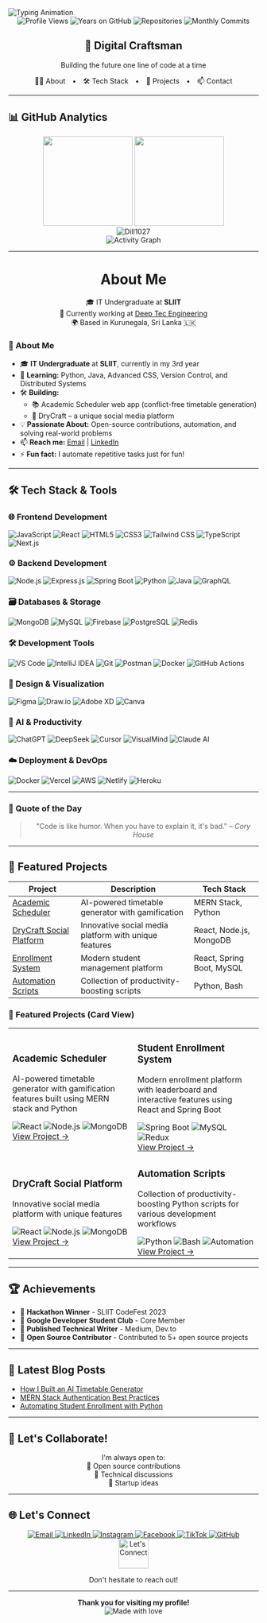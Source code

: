   <div>
    <img src="https://readme-typing-svg.demolab.com?font=Fira+Code&weight=600&size=28&duration=3000&pause=1000&color=FF7F11&center=true&vCenter=true&width=600&height=80&lines=Hi+%F0%9F%91%8B%2C+I'm+Prabhath+Dilshan;Full-Stack+Developer;Open-Source+Enthusiast;Tech+Innovator" alt="Typing Animation" />
  </div>
</div>

<!-- Profile Views Counter -->
<div align="center">
  <img src="https://komarev.com/ghpvc/?username=Dill1027&label=Profile+Views&color=0e75b6&style=flat" alt="Profile Views" /> 
  <img src="https://badges.pufler.dev/years/Dill1027" alt="Years on GitHub" />
  <img src="https://badges.pufler.dev/repos/Dill1027" alt="Repositories" />
  <img src="https://badges.pufler.dev/commits/monthly/Dill1027" alt="Monthly Commits" />
</div>

<!-- 3D Profile Section - Using GitHub compatible styling -->
<div align="center">
  <div>
    <h2>🚀 Digital Craftsman</h2>
    <p>Building the future one line of code at a time</p>
  </div>
</div>

<!-- Navigation -->
<div align="center">
  <a href="#about" style="margin: 0 10px; text-decoration: none;">🧑‍💻 About</a> •
  <a href="#tech-stack" style="margin: 0 10px; text-decoration: none;">🛠️ Tech Stack</a> •
  <a href="#projects" style="margin: 0 10px; text-decoration: none;">🚀 Projects</a> •
  <a href="#contact" style="margin: 0 10px; text-decoration: none;">📫 Contact</a>
</div>

---

## 📊 GitHub Analytics

<div align="center">
  <img height="180em" src="https://github-readme-stats.vercel.app/api?username=Dill1027&show_icons=true&theme=radical&include_all_commits=true&count_private=true&hide_border=true"/>
  <img height="180em" src="https://github-readme-stats.vercel.app/api/top-langs/?username=Dill1027&layout=compact&langs_count=8&theme=radical&hide_border=true"/>
</div>

<div align="center">
  <img src="https://github-readme-streak-stats.herokuapp.com/?user=Dill1027&theme=radical&hide_border=true&background=transparent" alt="Dill1027"/>
</div>

<div align="center">
  <img src="https://github-readme-activity-graph.vercel.app/graph?username=Dill1027&theme=redical&hide_border=true&area=true&bg_color=0D1117&color=F85D7F&line=F92672&point=FFFFFF" alt="Activity Graph"/>
</div>

---

<h1 align="center" id="about">About Me</h1>

<p align="center">
  🎓 IT Undergraduate at <strong>SLIIT</strong> <br/>
  💼 Currently working at <a href="https://www.facebook.com/deepteceng" target="_blank">Deep Tec Engineering</a> <br/>
  🌍 Based in Kurunegala, Sri Lanka 🇱🇰
</p>

### 🚀 About Me

- 🎓 **IT Undergraduate** at **SLIIT**, currently in my 3rd year  
- 🌱 **Learning:** Python, Java, Advanced CSS, Version Control, and Distributed Systems  
- 🛠️ **Building:**  
  - 📚 Academic Scheduler web app (conflict-free timetable generation)  
  - 🔧 DryCraft – a unique social media platform  
- 💡 **Passionate About:** Open-source contributions, automation, and solving real-world problems  
- 📫 **Reach me:** [Email](mailto:prabhathdilshan2001@gmail.com) | [LinkedIn](https://linkedin.com/in/prabhath-dilshan-abeysinghe)  
- ⚡ **Fun fact:** I automate repetitive tasks just for fun!  

---

## 🛠️ Tech Stack & Tools <span id="tech-stack"></span>

### 🌐 Frontend Development
![JavaScript](https://img.shields.io/badge/JavaScript-F7DF1E?style=for-the-badge&logo=javascript&logoColor=black)
![React](https://img.shields.io/badge/React-20232A?style=for-the-badge&logo=react&logoColor=61DAFB)
![HTML5](https://img.shields.io/badge/HTML5-E34F26?style=for-the-badge&logo=html5&logoColor=white)
![CSS3](https://img.shields.io/badge/CSS3-1572B6?style=for-the-badge&logo=css3&logoColor=white)
![Tailwind CSS](https://img.shields.io/badge/Tailwind_CSS-38B2AC?style=for-the-badge&logo=tailwind-css&logoColor=white)
![TypeScript](https://img.shields.io/badge/TypeScript-3178C6?style=for-the-badge&logo=typescript&logoColor=white)
![Next.js](https://img.shields.io/badge/Next.js-000000?style=for-the-badge&logo=nextdotjs&logoColor=white)

### ⚙️ Backend Development
![Node.js](https://img.shields.io/badge/Node.js-339933?style=for-the-badge&logo=nodedotjs&logoColor=white)
![Express.js](https://img.shields.io/badge/Express.js-000000?style=for-the-badge&logo=express&logoColor=white)
![Spring Boot](https://img.shields.io/badge/Spring_Boot-6DB33F?style=for-the-badge&logo=spring&logoColor=white)
![Python](https://img.shields.io/badge/Python-3776AB?style=for-the-badge&logo=python&logoColor=white)
![Java](https://img.shields.io/badge/Java-007396?style=for-the-badge&logo=java&logoColor=white)
![GraphQL](https://img.shields.io/badge/GraphQL-E10098?style=for-the-badge&logo=graphql&logoColor=white)

### 🗃️ Databases & Storage
![MongoDB](https://img.shields.io/badge/MongoDB-47A248?style=for-the-badge&logo=mongodb&logoColor=white)
![MySQL](https://img.shields.io/badge/MySQL-4479A1?style=for-the-badge&logo=mysql&logoColor=white)
![Firebase](https://img.shields.io/badge/Firebase-FFCA28?style=for-the-badge&logo=firebase&logoColor=black)
![PostgreSQL](https://img.shields.io/badge/PostgreSQL-336791?style=for-the-badge&logo=postgresql&logoColor=white)
![Redis](https://img.shields.io/badge/Redis-DC382D?style=for-the-badge&logo=redis&logoColor=white)

### 🛠️ Development Tools
![VS Code](https://img.shields.io/badge/VS_Code-007ACC?style=for-the-badge&logo=visual-studio-code&logoColor=white)
![IntelliJ IDEA](https://img.shields.io/badge/IntelliJ_IDEA-000000?style=for-the-badge&logo=intellij-idea&logoColor=white)
![Git](https://img.shields.io/badge/Git-F05032?style=for-the-badge&logo=git&logoColor=white)
![Postman](https://img.shields.io/badge/Postman-FF6C37?style=for-the-badge&logo=postman&logoColor=white)
![Docker](https://img.shields.io/badge/Docker-2496ED?style=for-the-badge&logo=docker&logoColor=white)
![GitHub Actions](https://img.shields.io/badge/GitHub_Actions-2088FF?style=for-the-badge&logo=github-actions&logoColor=white)

### 🎨 Design & Visualization
![Figma](https://img.shields.io/badge/Figma-F24E1E?style=for-the-badge&logo=figma&logoColor=white)
![Draw.io](https://img.shields.io/badge/Draw.io-FF5722?style=for-the-badge&logo=diagramsdotnet&logoColor=white)
![Adobe XD](https://img.shields.io/badge/Adobe_XD-470137?style=for-the-badge&logo=adobe-xd&logoColor=white)
![Canva](https://img.shields.io/badge/Canva-00C4CC?style=for-the-badge&logo=canva&logoColor=white)

### 🤖 AI & Productivity
![ChatGPT](https://img.shields.io/badge/ChatGPT-74AA9C?style=for-the-badge&logo=openai&logoColor=white)
![DeepSeek](https://img.shields.io/badge/DeepSeek-0F6FFF?style=for-the-badge&logo=ai&logoColor=white)
![Cursor](https://img.shields.io/badge/Cursor-4D4D4D?style=for-the-badge&logo=cursor&logoColor=white)
![VisualMind](https://img.shields.io/badge/VisualMind-6E41E2?style=for-the-badge&logo=diagramsdotnet&logoColor=white)
![Claude AI](https://img.shields.io/badge/Claude_AI-FFA500?style=for-the-badge&logo=ai&logoColor=black)

### ☁️ Deployment & DevOps
![Docker](https://img.shields.io/badge/Docker-2496ED?style=for-the-badge&logo=docker&logoColor=white)
![Vercel](https://img.shields.io/badge/Vercel-000000?style=for-the-badge&logo=vercel&logoColor=white)
![AWS](https://img.shields.io/badge/AWS-232F3E?style=for-the-badge&logo=amazon-aws&logoColor=white)
![Netlify](https://img.shields.io/badge/Netlify-00C7B7?style=for-the-badge&logo=netlify&logoColor=white)
![Heroku](https://img.shields.io/badge/Heroku-430098?style=for-the-badge&logo=heroku&logoColor=white)

---

### 📣 Quote of the Day

<div align="center">

> "Code is like humor. When you have to explain it, it's bad." – *Cory House*

</div>

---

## 🌟 Featured Projects <span id="projects"></span>

<div align="center">

| Project | Description | Tech Stack |
|---------|-------------|------------|
| [Academic Scheduler](https://github.com/Dill1027/academic-scheduler) | AI-powered timetable generator with gamification | MERN Stack, Python |
| [DryCraft Social Platform](https://github.com/Dill1027/dry-craft) | Innovative social media platform with unique features | React, Node.js, MongoDB |
| [Enrollment System](https://github.com/Dill1027/enrollment-system) | Modern student management platform | React, Spring Boot, MySQL |
| [Automation Scripts](https://github.com/Dill1027/automation-scripts) | Collection of productivity-boosting scripts | Python, Bash |

</div>

### 🚀 Featured Projects (Card View)

<table>
  <tr>
    <td width="50%">
      <h3>Academic Scheduler</h3>
      <p>AI-powered timetable generator with gamification features built using MERN stack and Python</p>
      <div>
        <img src="https://img.shields.io/badge/React-61DAFB?style=flat-square&logo=react&logoColor=black" alt="React" />
        <img src="https://img.shields.io/badge/Node.js-339933?style=flat-square&logo=nodedotjs&logoColor=white" alt="Node.js" />
        <img src="https://img.shields.io/badge/MongoDB-47A248?style=flat-square&logo=mongodb&logoColor=white" alt="MongoDB" />
      </div>
      <a href="https://github.com/Dill1027/academic-scheduler">View Project →</a>
    </td>
    <td width="50%">
      <h3>Student Enrollment System</h3>
      <p>Modern enrollment platform with leaderboard and interactive features using React and Spring Boot</p>
      <div>
        <img src="https://img.shields.io/badge/Spring_Boot-6DB33F?style=flat-square&logo=spring&logoColor=white" alt="Spring Boot" />
        <img src="https://img.shields.io/badge/MySQL-4479A1?style=flat-square&logo=mysql&logoColor=white" alt="MySQL" />
        <img src="https://img.shields.io/badge/Redux-764ABC?style=flat-square&logo=redux&logoColor=white" alt="Redux" />
      </div>
      <a href="https://github.com/Dill1027/enrollment-system">View Project →</a>
    </td>
  </tr>
  <tr>
    <td width="50%">
      <h3>DryCraft Social Platform</h3>
      <p>Innovative social media platform with unique features</p>
      <div>
        <img src="https://img.shields.io/badge/React-61DAFB?style=flat-square&logo=react&logoColor=black" alt="React" />
        <img src="https://img.shields.io/badge/Node.js-339933?style=flat-square&logo=nodedotjs&logoColor=white" alt="Node.js" />
        <img src="https://img.shields.io/badge/MongoDB-47A248?style=flat-square&logo=mongodb&logoColor=white" alt="MongoDB" />
      </div>
      <a href="https://github.com/Dill1027/dry-craft">View Project →</a>
    </td>
    <td width="50%">
      <h3>Automation Scripts</h3>
      <p>Collection of productivity-boosting Python scripts for various development workflows</p>
      <div>
        <img src="https://img.shields.io/badge/Python-3776AB?style=flat-square&logo=python&logoColor=white" alt="Python" />
        <img src="https://img.shields.io/badge/Bash-4EAA25?style=flat-square&logo=gnu-bash&logoColor=white" alt="Bash" />
        <img src="https://img.shields.io/badge/Automation-FF6C37?style=flat-square&logo=jenkins&logoColor=white" alt="Automation" />
      </div>
      <a href="https://github.com/Dill1027/automation-scripts">View Project →</a>
    </td>
  </tr>
</table>

---

## 🏆 Achievements

- 🥇 **Hackathon Winner** - SLIIT CodeFest 2023
- 🏅 **Google Developer Student Club** - Core Member
- 📝 **Published Technical Writer** - Medium, Dev.to
- 🌟 **Open Source Contributor** - Contributed to 5+ open source projects

---

## 📝 Latest Blog Posts

<!-- BLOG-POST-LIST:START -->
- [How I Built an AI Timetable Generator](https://example.com)
- [MERN Stack Authentication Best Practices](https://example.com)
- [Automating Student Enrollment with Python](https://example.com)
<!-- BLOG-POST-LIST:END -->

---

## 🤝 Let's Collaborate!

<div align="center">
I'm always open to:
<br>
🤝 Open source contributions
<br>
🧠 Technical discussions
<br>
🚀 Startup ideas
</div>

---

## 🌐 Let's Connect <span id="contact"></span>

<div align="center">
  <!-- Email -->
  <a href="mailto:prabhathdilshan2001@gmail.com">
    <img src="https://img.shields.io/badge/Email-D14836?style=for-the-badge&logo=gmail&logoColor=white" alt="Email" />
  </a>
  
  <!-- LinkedIn -->
  <a href="https://www.linkedin.com/in/prabhath-dilshan-abeysinghe/">
    <img src="https://img.shields.io/badge/LinkedIn-0077B5?style=for-the-badge&logo=linkedin&logoColor=white" alt="LinkedIn" />
  </a>
  
  <!-- Instagram -->
  <a href="https://www.instagram.com/dill_abeysinghe/">
    <img src="https://img.shields.io/badge/Instagram-E4405F?style=for-the-badge&logo=instagram&logoColor=white" alt="Instagram" />
  </a>
  
  <!-- Facebook -->
  <a href="https://www.facebook.com/PrabhathDilshanAbeysinghe/">
    <img src="https://img.shields.io/badge/Facebook-1877F2?style=for-the-badge&logo=facebook&logoColor=white" alt="Facebook" />
  </a>
  
  <!-- TikTok -->
  <a href="https://www.tiktok.com/@prabhath_dil">
    <img src="https://img.shields.io/badge/TikTok-000000?style=for-the-badge&logo=tiktok&logoColor=white" alt="TikTok" />
  </a>
  
  <!-- GitHub -->
  <a href="https://github.com/Dill1027">
    <img src="https://img.shields.io/badge/GitHub-100000?style=for-the-badge&logo=github&logoColor=white" alt="GitHub" />
  </a>
</div>

<!-- Contact Message -->
<div align="center">
  <img src="https://media.giphy.com/media/LnQjpWaON8nhr21vNW/giphy.gif" width="60" alt="Let's Connect" />
  <p>Don't hesitate to reach out!</p>
</div>

---

<div align="center">
  <b>Thank you for visiting my profile!</b>
  <br>
  <img src="https://img.shields.io/badge/Made%20with-%E2%9D%A4-red" alt="Made with love" />
</div>

